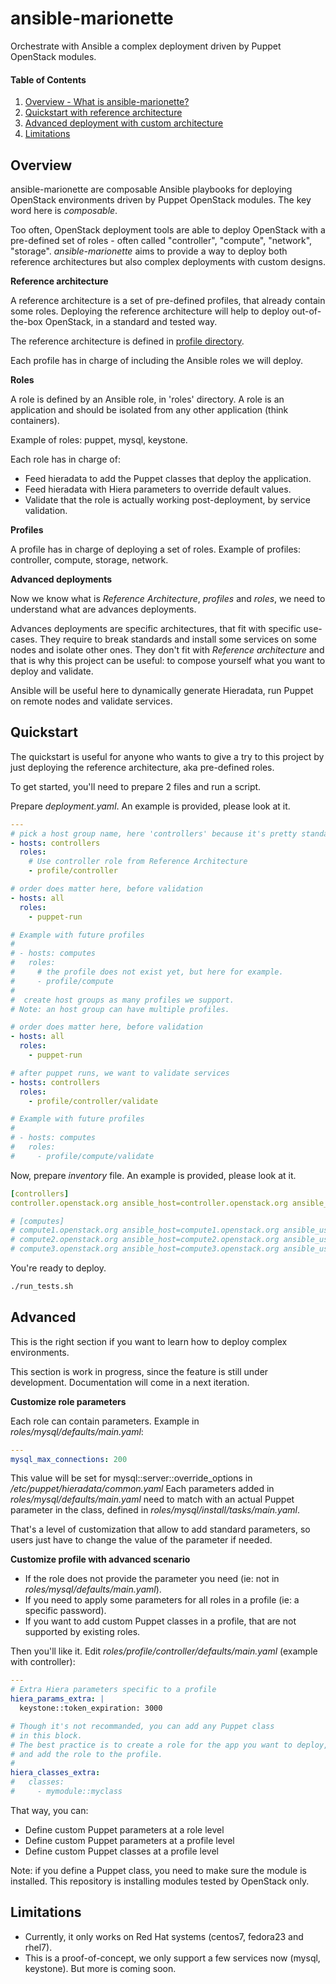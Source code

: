 ansible-marionette
==================

Orchestrate with Ansible a complex deployment driven by Puppet OpenStack modules.


#### Table of Contents

1. [Overview - What is ansible-marionette?](#overview)
2. [Quickstart with reference architecture](#quickstart)
3. [Advanced deployment with custom architecture](#advanced)
4. [Limitations](#limitations)



Overview
--------

ansible-marionette are composable Ansible playbooks for deploying OpenStack
environments driven by Puppet OpenStack modules. The key word here is
*composable*.

Too often, OpenStack deployment tools are able to deploy OpenStack with a
pre-defined set of roles - often called "controller", "compute", "network", "storage".
*ansible-marionette* aims to provide a way to deploy both reference architectures
but also complex deployments with custom designs.

__Reference architecture__

A reference architecture is a set of pre-defined profiles, that already contain
some roles. Deploying the reference architecture will help to deploy
out-of-the-box OpenStack, in a standard and tested way.

The reference architecture is defined in [profile
directory](https://github.com/EmilienM/ansible-marionette/tree/master/roles/profile).

Each profile has in charge of including the Ansible roles we will deploy.


__Roles__

A role is defined by an Ansible role, in 'roles' directory.
A role is an application and should be isolated from any other application
(think containers).

Example of roles: puppet, mysql, keystone.

Each role has in charge of:

* Feed hieradata to add the Puppet classes that deploy the application.
* Feed hieradata with Hiera parameters to override default values.
* Validate that the role is actually working post-deployment, by service
  validation.

__Profiles__

A profile has in charge of deploying a set of roles.
Example of profiles: controller, compute, storage, network.

__Advanced deployments__

Now we know what is *Reference Architecture*, *profiles* and *roles*, we need to understand
what are advances deployments.

Advances deployments are specific architectures, that fit with specific
use-cases. They require to break standards and install some services on some
nodes and isolate other ones. They don't fit with *Reference architecture* and
that is why this project can be useful: to compose yourself what you want to
deploy and validate.

Ansible will be useful here to dynamically generate Hieradata, run Puppet on
remote nodes and validate services.



Quickstart
----------

The quickstart is useful for anyone who wants to give a try to this project by
just deploying the reference architecture, aka pre-defined roles.

To get started, you'll need to prepare 2 files and run a script.

Prepare *deployment.yaml*. An example is provided, please look at it.

```yaml
---
# pick a host group name, here 'controllers' because it's pretty standard
- hosts: controllers
  roles:
    # Use controller role from Reference Architecture
    - profile/controller

# order does matter here, before validation
- hosts: all
  roles:
    - puppet-run

# Example with future profiles
#
# - hosts: computes
#   roles:
#     # the profile does not exist yet, but here for example.
#     - profile/compute
# 
#  create host groups as many profiles we support.
# Note: an host group can have multiple profiles.

# order does matter here, before validation
- hosts: all
  roles:
    - puppet-run

# after puppet runs, we want to validate services
- hosts: controllers
  roles:
    - profile/controller/validate

# Example with future profiles
#
# - hosts: computes
#   roles:
#     - profile/compute/validate
```

Now, prepare *inventory* file. An example is provided, please look at it.

```yaml
[controllers]
controller.openstack.org ansible_host=controller.openstack.org ansible_user=centos

# [computes]
# compute1.openstack.org ansible_host=compute1.openstack.org ansible_user=centos
# compute2.openstack.org ansible_host=compute2.openstack.org ansible_user=centos
# compute3.openstack.org ansible_host=compute3.openstack.org ansible_user=centos
```

You're ready to deploy.

```bash
./run_tests.sh

```

Advanced
--------

This is the right section if you want to learn how to deploy complex
environments.

This section is work in progress, since the feature is still under development.
Documentation will come in a next iteration.


__Customize role parameters__

Each role can contain parameters.
Example in *roles/mysql/defaults/main.yaml*:

```yaml
---
mysql_max_connections: 200
```

This value will be set for mysql::server::override_options in */etc/puppet/hieradata/common.yaml*
Each parameters added in *roles/mysql/defaults/main.yaml* need to match with an
actual Puppet parameter in the class, defined in
*roles/mysql/install/tasks/main.yaml*.

That's a level of customization that allow to add standard parameters, so users
just have to change the value of the parameter if needed.


__Customize profile with advanced scenario__


* If the role does not provide the parameter you need (ie: not in
  *roles/mysql/defaults/main.yaml*).
* If you need to apply some parameters for all roles in a profile (ie: a
  specific password).
* If you want to add custom Puppet classes in a profile, that are not supported
  by existing roles.

Then you'll like it. Edit *roles/profile/controller/defaults/main.yaml* (example
with controller):

```yaml
---
# Extra Hiera parameters specific to a profile
hiera_params_extra: |
  keystone::token_expiration: 3000

# Though it's not recommanded, you can add any Puppet class
# in this block.
# The best practice is to create a role for the app you want to deploy,
# and add the role to the profile.
#
hiera_classes_extra:
#   classes:
#     - mymodule::myclass
```

That way, you can:

* Define custom Puppet parameters at a role level
* Define custom Puppet parameters at a profile level
* Define custom Puppet classes at a profile level


Note: if you define a Puppet class, you need to make sure the module is
installed. This repository is installing modules tested by OpenStack only.


Limitations
-----------

* Currently, it only works on Red Hat systems (centos7, fedora23 and rhel7).
* This is a proof-of-concept, we only support a few services now (mysql,
  keystone). But more is coming soon.
